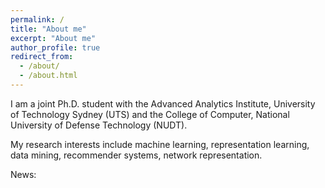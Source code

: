 ```yaml
---
permalink: /
title: "About me"
excerpt: "About me"
author_profile: true
redirect_from: 
  - /about/
  - /about.html
---
```


I am a joint Ph.D. student with the Advanced Analytics Institute, University of Technology Sydney (UTS) and the College of Computer, National University of Defense Technology (NUDT). 

My research interests include machine learning, representation learning, data mining, recommender systems, network representation.

News:



